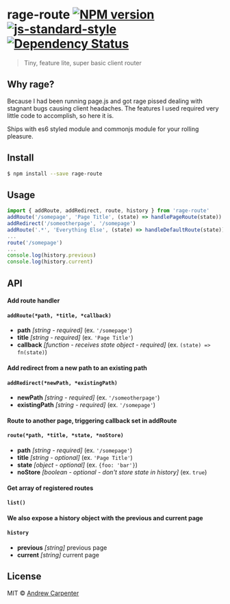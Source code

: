 # rage-route [![NPM version](https://badge.fury.io/js/rage-route.svg)](https://npmjs.org/package/rage-route)   [![js-standard-style](https://img.shields.io/badge/code%20style-standard-brightgreen.svg?style=flat)](https://github.com/feross/standard)   [![Dependency Status](https://dependencyci.com/github/doesdev/rage-route/badge)](https://dependencyci.com/github/doesdev/rage-route)

> Tiny, feature lite, super basic client router

## Why rage?

Because I had been running page.js and got rage pissed dealing with
stagnant bugs causing client headaches. The features I used required very little
code to accomplish, so here it is.

Ships with es6 styled module and commonjs module for your rolling pleasure.

## Install

```sh
$ npm install --save rage-route
```

## Usage

```js
import { addRoute, addRedirect, route, history } from 'rage-route'
addRoute('/somepage', 'Page Title', (state) => handlePageRoute(state))
addRedirect('/someotherpage', '/somepage')
addRoute('.*', 'Everything Else', (state) => handleDefaultRoute(state))
...
route('/somepage')
...
console.log(history.previous)
console.log(history.current)
```

## API

#### Add route handler

#### `addRoute(*path, *title, *callback)`

- **path** *[string - required]* (ex. `'/somepage'`)
- **title** *[string - required]* (ex. `'Page Title'`)
- **callback** *[function - receives state object - required]* (ex. `(state) => fn(state)`)

#### Add redirect from a new path to an existing path

#### `addRedirect(*newPath, *existingPath)`

- **newPath** *[string - required]* (ex. `'/someotherpage'`)
- **existingPath** *[string - required]* (ex. `'/somepage'`)

#### Route to another page, triggering callback set in addRoute

#### `route(*path, *title, *state, *noStore)`

- **path** *[string - required]* (ex. `'/somepage'`)
- **title** *[string - optional]* (ex. `'Page Title'`)
- **state** *[object - optional]* (ex. `{foo: 'bar'}`)
- **noStore** *[boolean - optional - don't store state in history]* (ex. `true`)

#### Get array of registered routes

#### `list()`

#### We also expose a history object with the previous and current page

#### `history`

- **previous** *[string]* previous page
- **current** *[string]* current page

## License

MIT © [Andrew Carpenter](https://github.com/doesdev)
